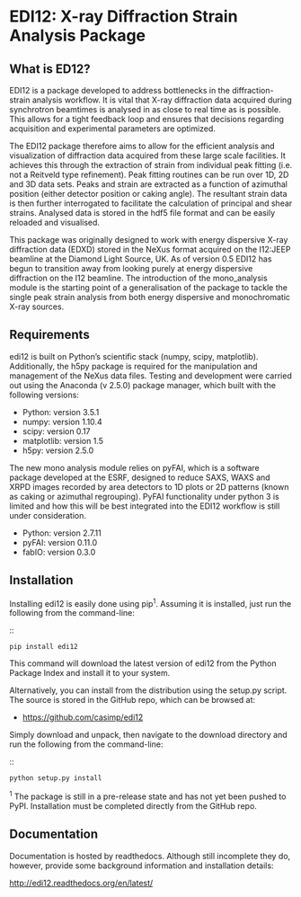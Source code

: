 EDI12: X-ray Diffraction Strain Analysis Package
================================================

What is ED12?
-------------

EDI12 is a package developed to address bottlenecks in the diffraction-strain analysis workflow. It is vital that X-ray diffraction data acquired during synchrotron beamtimes is analysed in as close to real time as is possible. This allows for a tight feedback loop and ensures that decisions regarding acquisition and experimental parameters are optimized.

The EDI12 package therefore aims to allow for the efficient analysis and visualization of diffraction data acquired from these large scale facilities. It achieves this through the extraction of strain from individual peak fitting (i.e. not a Reitveld type refinement). Peak fitting routines can be run over 1D, 2D and 3D data sets. Peaks and strain are extracted as a function of azimuthal position (either detector position or caking angle). The resultant strain data is then further interrogated to facilitate the calculation of principal and shear strains. Analysed data is stored in the hdf5 file format and can be easily reloaded and visualised.

This package was originally designed to work with energy dispersive X-ray diffraction data (EDXD) stored in the NeXus format acquired on the I12:JEEP beamline at the Diamond Light Source, UK. As of version 0.5 EDI12 has begun to transition away from looking purely at energy dispersive diffraction on the I12 beamline. The introduction of the mono_analysis module is the starting point of a generalisation of the package to tackle the single peak strain analysis from both energy dispersive and monochromatic X-ray sources.

Requirements
------------

edi12 is built on Python’s scientific stack (numpy, scipy, matplotlib). Additionally, the h5py package is required for the manipulation and management of the NeXus data files. Testing and development were carried out using the Anaconda (v 2.5.0) package manager, which built with the following versions:

-	Python: version 3.5.1
-	numpy: version 1.10.4
-	scipy: version 0.17
-	matplotlib: version 1.5
-	h5py: version 2.5.0

The new mono analysis module relies on pyFAI, which is a software package developed at the ESRF, designed to reduce SAXS, WAXS and XRPD images recorded by area detectors to 1D plots or 2D patterns (known as caking or azimuthal regrouping). PyFAI functionality under python 3 is limited and how this will be best integrated into the EDI12 workflow is still under consideration.

-	Python: version 2.7.11
-	pyFAI: version 0.11.0
-	fabIO: version 0.3.0

Installation
------------

Installing edi12 is easily done using pip<sup>1</sup>. Assuming it is installed, just run the following from the command-line:

::

```
pip install edi12
```

This command will download the latest version of edi12 from the Python Package Index and install it to your system.

Alternatively, you can install from the distribution using the setup.py script. The source is stored in the GitHub repo, which can be browsed at:

-	https://github.com/casimp/edi12

Simply download and unpack, then navigate to the download directory and run the following from the command-line:

::

```
python setup.py install
```

<sup>1</sup> The package is still in a pre-release state and has not yet been pushed to PyPI. Installation must be completed directly from the GitHub repo.

Documentation
-------------

Documentation is hosted by readthedocs. Although still incomplete they do, however, provide some background information and installation details:

http://edi12.readthedocs.org/en/latest/
